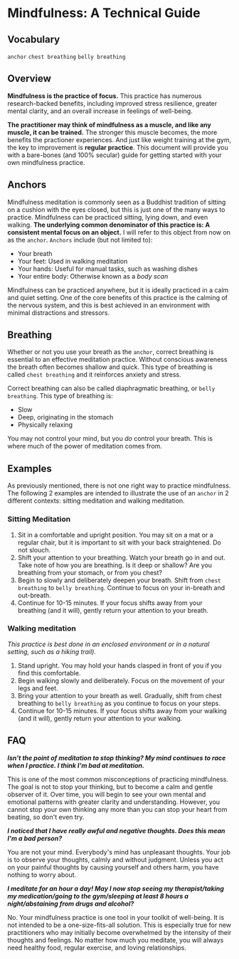 # Mindfulness: A Technical Guide

## Vocabulary
`anchor`
`chest breathing`
`belly breathing`

## Overview

**Mindfulness is the practice of focus.** This practice has numerous research-backed benefits, including improved stress resilience, greater mental clarity, and an overall increase in feelings of well-being.

**The practitioner may think of mindfulness as a muscle, and like any muscle, it can be trained.** The stronger this muscle becomes, the more benefits the practioner experiences. And just like weight training at the gym, the key to improvement is **regular practice**. This document will provide you with a bare-bones (and 100% secular) guide for getting started with your own mindfulness practice.

## Anchors

Mindfulness meditation is commonly seen as a Buddhist tradition of sitting on a cushion with the eyes closed, but this is just one of the many ways to practice. Mindfulness can be practiced sitting, lying down, and even walking. **The underlying common denominator of this practice is: A consistent mental focus on an object.** I will refer to this object from now on as the `anchor`. `Anchors` include (but not limited to):

- Your breath
- Your feet: Used in walking meditation
- Your hands: Useful for manual tasks, such as washing dishes
- Your entire body: Otherwise known as a *body scan*

Mindfulness can be practiced anywhere, but it is ideally practiced in a calm and quiet setting. One of the core benefits of this practice is the calming of the nervous system, and this is best achieved in an environment with minimal distractions and stressors.

## Breathing

Whether or not you use your breath as the `anchor`, correct breathing is essential to an effective meditation practice. Without conscious awareness the breath often becomes shallow and quick. This type of breathing is called `chest breathing` and it reinforces anxiety and stress.

Correct breathing can also be called diaphragmatic breathing, or `belly breathing`. This type of breathing is:

- Slow
- Deep, originating in the stomach
- Physically relaxing

You may not control your mind, but you *do* control your breath. This is where much of the power of meditation comes from.

## Examples

As previously mentioned, there is not one right way to practice mindfulness. The following 2 examples are intended to illustrate the use of an `anchor` in 2 different contexts: sitting meditation and walking meditation.

### Sitting Meditation

1. Sit in a comfortable and upright position. You may sit on a mat or a regular chair, but it is important to sit with your back straightened. Do not slouch.
2. Shift your attention to your breathing. Watch your breath go in and out. Take note of how you are breathing. Is it deep or shallow? Are you breathing from your stomach, or from you chest?
3. Begin to slowly and deliberately deepen your breath. Shift from `chest breathing` to `belly breathing`. Continue to focus on your in-breath and out-breath.
4. Continue for 10-15 minutes. If your focus shifts away from your breathing (and it will), gently return your attention to your breath.

### Walking meditation

*This practice is best done in an enclosed environment or in a natural setting, such as a hiking trail).*

1. Stand upright. You may hold your hands clasped in front of you if you find this comfortable.
2. Begin walking slowly and deliberately. Focus on the movement of your legs and feet.
3. Bring your attention to your breath as well. Gradually, shift from chest breathing to `belly breathing` as you continue to focus on your steps.
4. Continue for 10-15 minutes. If your focus shifts away from your walking (and it will), gently return your attention to your walking.

## FAQ

***Isn't the point of meditation to stop thinking? My mind continues to race when I practice. I think I'm bad at meditation.***

This is one of the most common misconceptions of practicing mindfulness. The goal is not to stop your thinking, but to become a calm and gentle observer of it. Over time, you will begin to see your own mental and emotional patterns with greater clarity and understanding. However, you cannot stop your own thinking any more than you can stop your heart from beating, so don't even try.

***I noticed that I have really awful and negative thoughts. Does this mean I'm a bad person?***

You are not your mind. Everybody's mind has unpleasant thoughts. Your job is to observe your thoughts, calmly and without judgment. Unless you act on your painful thoughts by causing yourself and others harm, you have nothing to worry about.

***I meditate for an hour a day! May I now stop seeing my therapist/taking my medication/going to the gym/sleeping at least 8 hours a night/abstaining from drugs and alcohol?***

No. Your mindfulness practice is one tool in your toolkit of well-being. It is not intended to be a one-size-fits-all solution. This is especially true for new practitioners who may initially become overwhelmed by the intensity of their thoughts and feelings. No matter how much you meditate, you will always need healthy food, regular exercise, and loving relationships.
